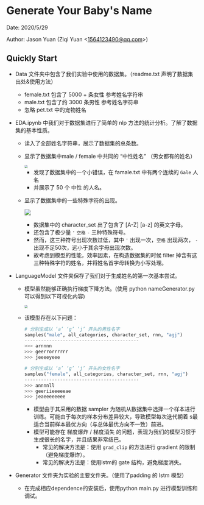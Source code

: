 # Generate Your Baby's Name

Date: 2020/5/29 

Author: Jason Yuan (Ziqi Yuan \<1564123490@qq.com\>)

## Quickly Start



-   Data 文件夹中包含了我们实验中使用的数据集。（readme.txt 声明了数据集出处&使用方法）

    -   female.txt 包含了 5000 + 条女性 参考姓名字符串
    -   male.txt 包含了约 3000  条男性 参考姓名字符串
    -   忽略 pet.txt 中的宠物姓名

-   EDA.ipynb 中我们对于数据集进行了简单的 nlp 方法的统计分析。了解了数据集的基本性质。

    -   读入了全部姓名字符串，展示了数据集的总条数。

    -   显示了数据集中male / female 中共同的 “中性姓名” （男女都有的姓名）

        <img src="/Users/yuanziqi/Desktop/学习资料/大三下/机器学习/assignment/PS3/asset/EDA1.png" style="zoom:50%;" />

        -   发现了数据集中的一个小错误，在 famale.txt 中有两个连续的 `Gale` 人名
        -   并展示了  50 个 中性 的人名。

    -   显示了数据集中的一些特殊字符的出现。

        ![](/Users/yuanziqi/Desktop/学习资料/大三下/机器学习/assignment/PS3/asset/EDA2.png)

        -   数据集中的 character_set 出了包含了 \[A-Z\] \[a-z\] 的英文字母。
        -   还包含了极少量 `'` `空格` `-` 三种特殊符号。
        -   然而，这三种符号出现次数过低，其中 `'` 出现一次，`空格` 出现两次， `-` 出现不足50次，远小于其余字母出现次数。
        -   故考虑到模型的性能，效率因素，在构造数据集的时候 filter 掉含有这三种特殊字符的姓名，并将姓名首字母转换为小写处理。

-   LanguageModel 文件夹保存了我们对于生成姓名的第一次基本尝试。

    -   模型虽然能够正确执行梯度下降方法。(使用 python nameGenerator.py 可以得到以下可视化内容)

        <img src="/Users/yuanziqi/Desktop/学习资料/大三下/机器学习/assignment/PS3/asset/attempt1.jpg" style="zoom:50%;" />

    -   该模型存在以下问题：

        ```python
        # 分别生成以 ‘a’ ‘g’ ‘j’ 开头的男性名字
        samples("male", all_categories, character_set, rnn, "agj")
        ------------------------------------------
        >>> arnnnn
        >>> geerrorrrrrr
        >>> jeeeeyeee
        
        # 分别生成以 ‘a’ ‘g’ ‘j’ 开头的女性名字
        samples("female", all_categories, character_set, rnn, "agj")
        ------------------------------------------
        >>> annnnll
        >>> geeriieeeeeae
        >>> jeaeeeeeeee
        ```

        -   模型由于其采用的数据 sampler 为随机从数据集中选择一个样本进行训练。可能由于每次的样本分布差异较大，导致模型每次迭代朝着	s最适合当前样本最优方向（与总体最优方向不一致）前进。
        -   模型可能存在 梯度爆炸 / 梯度消失 的问题，表现为我们的模型习惯于生成很长的名字，并且结果非常结巴。
            -   常见的解决方法是：使用 `grad_clip` 的方法进行 gradient 的限制（避免梯度爆炸）。
            -   常见的解决方法是：使用lstm的 gate 结构，避免梯度消失。

-   Generator 文件夹为实验的主要文件夹。（使用了padding 的 lstm 模型）
    -   在完成相应dependence的安装后，使用python main.py 进行模型训练和调试。